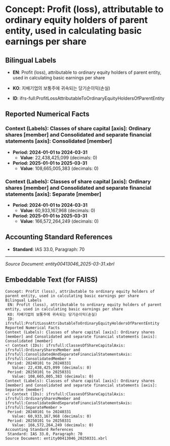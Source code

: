 # Concept: Profit (loss), attributable to ordinary equity holders of parent entity, used in calculating basic earnings per share

## Bilingual Labels
- **EN**: Profit (loss), attributable to ordinary equity holders of parent entity, used in calculating basic earnings per share
- **KO**: 지배기업의 보통주에 귀속되는 당기순이익(손실)

- **ID**: ifrs-full:ProfitLossAttributableToOrdinaryEquityHoldersOfParentEntity

## Reported Numerical Facts

### **Context (Labels): Classes of share capital [axis]: Ordinary shares [member] and Consolidated and separate financial statements [axis]: Consolidated [member]**
<!-- Context (IDs): ifrs-full:ClassesOfShareCapitalAxis: ifrs-full:OrdinarySharesMember and ifrs-full:ConsolidatedAndSeparateFinancialStatementsAxis: ifrs-full:ConsolidatedMember -->
- **Period: 2024-01-01 to 2024-03-31**
  - **Value**: 22,438,425,099 (decimals: 0)
- **Period: 2025-01-01 to 2025-03-31**
  - **Value**: 108,665,005,383 (decimals: 0)

### **Context (Labels): Classes of share capital [axis]: Ordinary shares [member] and Consolidated and separate financial statements [axis]: Separate [member]**
<!-- Context (IDs): ifrs-full:ClassesOfShareCapitalAxis: ifrs-full:OrdinarySharesMember and ifrs-full:ConsolidatedAndSeparateFinancialStatementsAxis: ifrs-full:SeparateMember -->
- **Period: 2024-01-01 to 2024-03-31**
  - **Value**: 60,933,167,968 (decimals: 0)
- **Period: 2025-01-01 to 2025-03-31**
  - **Value**: 166,572,264,249 (decimals: 0)

## Accounting Standard References
- **Standard**: IAS 33.0, Paragraph: 70

---
*Source Document: entity00413046_2025-03-31.xbrl*
## Embeddable Text (for FAISS)
```text
Concept: Profit (loss), attributable to ordinary equity holders of parent entity, used in calculating basic earnings per share
Bilingual Labels
 EN: Profit (loss), attributable to ordinary equity holders of parent entity, used in calculating basic earnings per share
 KO: 지배기업의 보통주에 귀속되는 당기순이익(손실)
 ID: ifrsfull:ProfitLossAttributableToOrdinaryEquityHoldersOfParentEntity
Reported Numerical Facts
Context (Labels): Classes of share capital [axis]: Ordinary shares [member] and Consolidated and separate financial statements [axis]: Consolidated [member]
<! Context (IDs): ifrsfull:ClassesOfShareCapitalAxis: ifrsfull:OrdinarySharesMember and ifrsfull:ConsolidatedAndSeparateFinancialStatementsAxis: ifrsfull:ConsolidatedMember >
 Period: 20240101 to 20240331
   Value: 22,438,425,099 (decimals: 0)
 Period: 20250101 to 20250331
   Value: 108,665,005,383 (decimals: 0)
Context (Labels): Classes of share capital [axis]: Ordinary shares [member] and Consolidated and separate financial statements [axis]: Separate [member]
<! Context (IDs): ifrsfull:ClassesOfShareCapitalAxis: ifrsfull:OrdinarySharesMember and ifrsfull:ConsolidatedAndSeparateFinancialStatementsAxis: ifrsfull:SeparateMember >
 Period: 20240101 to 20240331
   Value: 60,933,167,968 (decimals: 0)
 Period: 20250101 to 20250331
   Value: 166,572,264,249 (decimals: 0)
Accounting Standard References
 Standard: IAS 33.0, Paragraph: 70
Source Document: entity00413046_20250331.xbrl
```